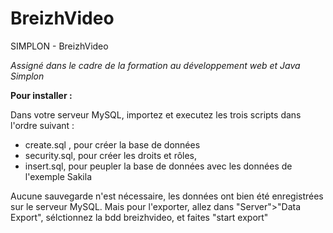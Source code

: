 # BreizhVideo
SIMPLON - BreizhVideo

*Assigné dans le cadre de la formation au développement web et Java Simplon*



**Pour installer :**

Dans votre serveur MySQL, importez et executez les trois scripts dans l'ordre suivant :

- create.sql , pour créer la base de données
- security.sql, pour créer les droits et rôles,
- insert.sql, pour peupler la base de données avec les données de l'exemple Sakila

Aucune sauvegarde n'est nécessaire, les données ont bien été enregistrées sur le serveur MySQL.
Mais pour l'exporter, allez dans "Server">"Data Export", sélctionnez la bdd breizhvideo, et faites "start export"
